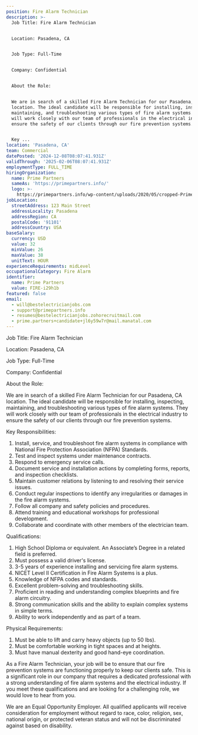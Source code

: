 ```yaml
---
position: Fire Alarm Technician
description: >-
  Job Title: Fire Alarm Technician


  Location: Pasadena, CA


  Job Type: Full-Time


  Company: Confidential


  About the Role:


  We are in search of a skilled Fire Alarm Technician for our Pasadena, CA
  location. The ideal candidate will be responsible for installing, inspecting,
  maintaining, and troubleshooting various types of fire alarm systems. They
  will work closely with our team of professionals in the electrical industry to
  ensure the safety of our clients through our fire prevention systems. 


  Key ...
location: 'Pasadena, CA'
team: Commercial
datePosted: '2024-12-08T08:07:41.931Z'
validThrough: '2025-02-06T08:07:41.931Z'
employmentType: FULL_TIME
hiringOrganization:
  name: Prime Partners
  sameAs: 'https://primepartners.info/'
  logo: >-
    https://primepartners.info/wp-content/uploads/2020/05/cropped-Prime-Partners-Logo-NO-BG-1-1.png
jobLocation:
  streetAddress: 123 Main Street
  addressLocality: Pasadena
  addressRegion: CA
  postalCode: '91101'
  addressCountry: USA
baseSalary:
  currency: USD
  value: 32
  minValue: 26
  maxValue: 38
  unitText: HOUR
experienceRequirements: midLevel
occupationalCategory: Fire Alarm
identifier:
  name: Prime Partners
  value: FIRE-i29h1b
featured: false
email:
  - will@bestelectricianjobs.com
  - support@primepartners.info
  - resumes@bestelectricianjobs.zohorecruitmail.com
  - prime.partners+candidate+jl6y59w7r@mail.manatal.com
---
```




Job Title: Fire Alarm Technician

Location: Pasadena, CA

Job Type: Full-Time

Company: Confidential

About the Role:

We are in search of a skilled Fire Alarm Technician for our Pasadena, CA location. The ideal candidate will be responsible for installing, inspecting, maintaining, and troubleshooting various types of fire alarm systems. They will work closely with our team of professionals in the electrical industry to ensure the safety of our clients through our fire prevention systems. 

Key Responsibilities:

1. Install, service, and troubleshoot fire alarm systems in compliance with National Fire Protection Association (NFPA) Standards.
2. Test and inspect systems under maintenance contracts.
3. Respond to emergency service calls.
4. Document service and installation actions by completing forms, reports, and inspection checklists.
5. Maintain customer relations by listening to and resolving their service issues.
6. Conduct regular inspections to identify any irregularities or damages in the fire alarm systems.
7. Follow all company and safety policies and procedures.
8. Attend training and educational workshops for professional development.
9. Collaborate and coordinate with other members of the electrician team.

Qualifications:

1. High School Diploma or equivalent. An Associate’s Degree in a related field is preferred.
2. Must possess a valid driver's license.
3. 3-5 years of experience installing and servicing fire alarm systems.
4. NICET Level II Certification in Fire Alarm Systems is a plus.
5. Knowledge of NFPA codes and standards.
6. Excellent problem-solving and troubleshooting skills.
7. Proficient in reading and understanding complex blueprints and fire alarm circuitry.
8. Strong communication skills and the ability to explain complex systems in simple terms.
9. Ability to work independently and as part of a team. 

Physical Requirements:

1. Must be able to lift and carry heavy objects (up to 50 lbs).
2. Must be comfortable working in tight spaces and at heights.
3. Must have manual dexterity and good hand-eye coordination.

As a Fire Alarm Technician, your job will be to ensure that our fire prevention systems are functioning properly to keep our clients safe. This is a significant role in our company that requires a dedicated professional with a strong understanding of fire alarm systems and the electrical industry. If you meet these qualifications and are looking for a challenging role, we would love to hear from you. 

We are an Equal Opportunity Employer. All qualified applicants will receive consideration for employment without regard to race, color, religion, sex, national origin, or protected veteran status and will not be discriminated against based on disability.